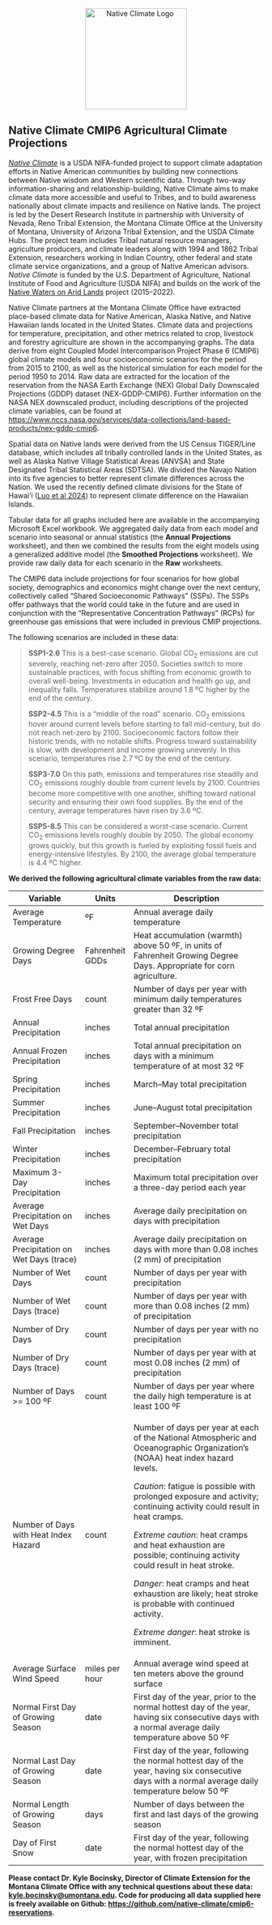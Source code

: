 <p align="center">
  <img src="https://native-climate.com/wp-content/uploads/2022/08/NC-logo-web.png" alt="Native Climate Logo" width="200" height="200" />
</p>

## **Native Climate CMIP6 Agricultural Climate Projections**

[*Native Climate*](https://native-climate.com) is a USDA NIFA-funded project to support climate
adaptation efforts in Native American communities by building new
connections between Native wisdom and Western scientific data. Through
two-way information-sharing and relationship-building, Native Climate
aims to make climate data more accessible and useful to Tribes, and to
build awareness nationally about climate impacts and resilience on
Native lands. The project is led by the Desert Research Institute in
partnership with University of Nevada, Reno Tribal Extension, the
Montana Climate Office at the University of Montana, University of
Arizona Tribal Extension, and the USDA Climate Hubs. The project team
includes Tribal natural resource managers, agriculture producers, and
climate leaders along with 1994 and 1862 Tribal Extension, researchers
working in Indian Country, other federal and state climate service
organizations, and a group of Native American advisors. *Native Climate*
is funded by the U.S. Department of Agriculture, National Institute of
Food and Agriculture (USDA NIFA) and builds on the work of the [Native
Waters on Arid Lands](https://nativewaters-aridlands.com/) project
(2015–2022).

Native Climate partners at the Montana Climate Office have extracted
place-based climate data for Native American, Alaska Native, and Native
Hawaiian lands located in the United States. Climate data and
projections for temperature, precipitation, and other metrics related to
crop, livestock and forestry agriculture are shown in the accompanying
graphs. The data derive from eight Coupled Model Intercomparison Project
Phase 6 (CMIP6) global climate models and four socioeconomic scenarios
for the period from 2015 to 2100, as well as the historical simulation
for each model for the period 1950 to 2014. Raw data are extracted for
the location of the reservation from the NASA Earth Exchange (NEX)
Global Daily Downscaled Projections (GDDP) dataset (NEX-GDDP-CMIP6).
Further information on the NASA NEX downscaled product, including
descriptions of the projected climate variables, can be found at
<https://www.nccs.nasa.gov/services/data-collections/land-based-products/nex-gddp-cmip6>.

Spatial data on Native lands were derived from the US Census TIGER/Line
database, which includes all tribally controlled lands in the United
States, as well as Alaska Native Village Statistical Areas (ANVSA) and
State Designated Tribal Statistical Areas (SDTSA). We divided the Navajo
Nation into its five agencies to better represent climate differences
across the Nation. We used the recently defined climate divisions for
the State of Hawai‘i ([Luo et al
2024](https://journals.ametsoc.org/view/journals/bams/105/6/BAMS-D-23-0236.1.xml))
to represent climate difference on the Hawaiian Islands.

Tabular data for all graphs included here are available in the
accompanying Microsoft Excel workbook. We aggregated daily data from
each model and scenario into seasonal or annual statistics (the **Annual
Projections** worksheet), and then we combined the results from the
eight models using a generalized additive model (the **Smoothed
Projections** worksheet). We provide raw daily data for each scenario in
the **Raw** worksheets.

The CMIP6 data include projections for four scenarios for how global
society, demographics and economics might change over the next century,
collectively called “Shared Socioeconomic Pathways” (SSPs). The SSPs
offer pathways that the world could take in the future and are used in
conjunction with the “Representative Concentration Pathways” (RCPs) for
greenhouse gas emissions that were included in previous CMIP
projections.

The following scenarios are included in these data:

> **SSP1-2.6** This is a best-case scenario. Global CO<sub>2</sub>
> emissions are cut severely, reaching net-zero after 2050. Societies
> switch to more sustainable practices, with focus shifting from
> economic growth to overall well-being. Investments in education and
> health go up, and inequality falls. Temperatures stabilize around 1.8
> ºC higher by the end of the century.
>
> **SSP2-4.5** This is a “middle of the road” scenario. CO<sub>2</sub>
> emissions hover around current levels before starting to fall
> mid-century, but do not reach net-zero by 2100. Socioeconomic factors
> follow their historic trends, with no notable shifts. Progress toward
> sustainability is slow, with development and income growing unevenly.
> In this scenario, temperatures rise 2.7 ºC by the end of the century.
>
> **SSP3-7.0** On this path, emissions and temperatures rise steadily
> and CO<sub>2</sub> emissions roughly double from current levels by
> 2100. Countries become more competitive with one another, shifting
> toward national security and ensuring their own food supplies. By the
> end of the century, average temperatures have risen by 3.6 ºC.
>
> **SSP5-8.5** This can be considered a worst-case scenario. Current
> CO<sub>2</sub> emissions levels roughly double by 2050. The global
> economy grows quickly, but this growth is fueled by exploiting fossil
> fuels and energy-intensive lifestyles. By 2100, the average global
> temperature is 4.4 ºC higher.

**We derived the following agricultural climate variables from the raw
data:**

<table>
<colgroup>
<col style="width: 29%" />
<col style="width: 14%" />
<col style="width: 55%" />
</colgroup>
<thead>
<tr>
<th>Variable</th>
<th>Units</th>
<th>Description</th>
</tr>
</thead>
<tbody>
<tr>
<td>Average Temperature</td>
<td>ºF</td>
<td>Annual average daily temperature</td>
</tr>
<tr>
<td>Growing Degree Days</td>
<td>Fahrenheit GDDs</td>
<td>Heat accumulation (warmth) above 50 ºF, in units of Fahrenheit
Growing Degree Days. Appropriate for corn agriculture.</td>
</tr>
<tr>
<td>Frost Free Days</td>
<td>count</td>
<td>Number of days per year with minimum daily temperatures greater than
32 ºF</td>
</tr>
<tr>
<td>Annual Precipitation</td>
<td>inches</td>
<td>Total annual precipitation</td>
</tr>
<tr>
<td>Annual Frozen Precipitation</td>
<td>inches</td>
<td>Total annual precipitation on days with a minimum temperature of at
most 32 ºF</td>
</tr>
<tr>
<td>Spring Precipitation</td>
<td>inches</td>
<td>March–May total precipitation</td>
</tr>
<tr>
<td>Summer Precipitation</td>
<td>inches</td>
<td>June–August total precipitation</td>
</tr>
<tr>
<td>Fall Precipitation</td>
<td>inches</td>
<td>September–November total precipitation</td>
</tr>
<tr>
<td>Winter Precipitation</td>
<td>inches</td>
<td>December–February total precipitation</td>
</tr>
<tr>
<td>Maximum 3-Day Precipitation</td>
<td>inches</td>
<td>Maximum total precipitation over a three-day period each year</td>
</tr>
<tr>
<td>Average Precipitation on Wet Days</td>
<td>inches</td>
<td>Average daily precipitation on days with precipitation</td>
</tr>
<tr>
<td>Average Precipitation on Wet Days (trace)</td>
<td>inches</td>
<td>Average daily precipitation on days with more than 0.08 inches (2
mm) of precipitation</td>
</tr>
<tr>
<td>Number of Wet Days</td>
<td>count</td>
<td>Number of days per year with precipitation</td>
</tr>
<tr>
<td>Number of Wet Days (trace)</td>
<td>count</td>
<td>Number of days per year with more than 0.08 inches (2 mm) of
precipitation</td>
</tr>
<tr>
<td>Number of Dry Days</td>
<td>count</td>
<td>Number of days per year with no precipitation</td>
</tr>
<tr>
<td>Number of Dry Days (trace)</td>
<td>count</td>
<td>Number of days per year with at most 0.08 inches (2 mm) of
precipitation</td>
</tr>
<tr>
<td>Number of Days &gt;= 100 ºF</td>
<td>count</td>
<td>Number of days per year where the daily high temperature is at least
100 ºF</td>
</tr>
<tr>
<td>Number of Days with Heat Index Hazard</td>
<td>count</td>
<td><p>Number of days per year at each of the National Atmospheric and
Oceanographic Organization’s (NOAA) heat index hazard levels.</p>
<p><em>Caution</em>: fatigue is possible with prolonged exposure and
activity; continuing activity could result in heat cramps.</p>
<p><em>Extreme caution</em>: heat cramps and heat exhaustion are
possible; continuing activity could result in heat stroke.</p>
<p><em>Danger</em>: heat cramps and heat exhaustion are likely; heat
stroke is probable with continued activity.</p>
<p><em>Extreme danger</em>: heat stroke is imminent.</p></td>
</tr>
<tr>
<td>Average Surface Wind Speed</td>
<td>miles per hour</td>
<td>Annual average wind speed at ten meters above the ground
surface</td>
</tr>
<tr>
<td>Normal First Day of Growing Season</td>
<td>date</td>
<td>First day of the year, prior to the normal hottest day of the year,
having six consecutive days with a normal average daily temperature
above 50 ºF</td>
</tr>
<tr>
<td>Normal Last Day of Growing Season</td>
<td>date</td>
<td>First day of the year, following the normal hottest day of the year,
having six consecutive days with a normal average daily temperature
below 50 ºF</td>
</tr>
<tr>
<td>Normal Length of Growing Season</td>
<td>days</td>
<td>Number of days between the first and last days of the growing
season</td>
</tr>
<tr>
<td>Day of First Snow</td>
<td>date</td>
<td>First day of the year, following the normal hottest day of the year,
with frozen precipitation</td>
</tr>
</tbody>
</table>

**Please contact Dr. Kyle Bocinsky, Director of Climate Extension for
the Montana Climate Office with any technical questions about these
data:
[kyle.bocinsky@umontana.edu](mailto:kyle.bocinsky@umontana.edu?subject=CMIP6%20Tribal%20Projections).
Code for producing all data supplied here is freely available on Github:
<https://github.com/native-climate/cmip6-reservations>.**
